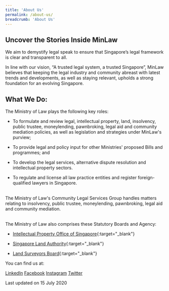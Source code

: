 ```yaml
---
title: 'About Us'
permalink: /about-us/
breadcrumb: 'About Us'
---
```


## Uncover the Stories Inside MinLaw

We aim to demystify legal speak to ensure that Singapore’s legal framework is clear and transparent to all.

In line with our vision, “A trusted legal system, a trusted Singapore”, MinLaw believes that keeping the legal industry and community abreast with latest trends and developments, as well as staying relevant, upholds a strong foundation for an evolving Singapore.

## What We Do:

The Ministry of Law plays the following key roles:

* To formulate and review legal, intellectual property, land, insolvency, public trustee, moneylending, pawnbroking, legal aid and community mediation policies, as well as legislation and strategies under MinLaw's purview;

* To provide legal and policy input for other Ministries' proposed Bills and programmes; and

* To develop the legal services, alternative dispute resolution and intellectual property sectors.

* To regulate and license all law practice entities and register foreign-qualified lawyers in Singapore.<br><br>

The Ministry of Law's Community Legal Services Group handles matters relating to insolvency, public trustee, moneylending, pawnbroking, legal aid and community mediation. <br> <br>

The Ministry of Law also comprises these Statutory Boards and Agency:

* [Intellectual Property Office of Singapore](https://www.ipos.gov.sg/){:target="_blank"}

* [Singapore Land Authority](https://www1.sla.gov.sg/){:target="_blank"}

* [Land Surveyors Board](https://www.mlaw.gov.sg/content/lsb/en.html){:target="_blank"}

You can find us at:

[LinkedIn](https://www.linkedin.com/company/minlawsg)
[Facebook](https://www.facebook.com/minlawsg)
[Instagram](https://www.instagram.com/minlawsg)
[Twitter](https://www.twitter.com/minlawsg)

<p class="right-side-updated">Last updated on 15 July 2020</p>